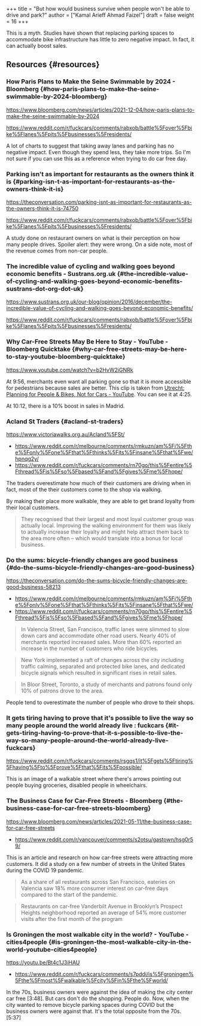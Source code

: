 +++
title = "But how would business survive when people won't be able to drive and park?"
author = ["Kamal Arieff Ahmad Faizel"]
draft = false
weight = 16
+++

This is a myth. Studies have shown that replacing parking spaces to accommodate bike infrastructure has little to zero negative impact. In fact, it can actually boost sales.


## Resources {#resources}


### How Paris Plans to Make the Seine Swimmable by 2024 - Bloomberg {#how-paris-plans-to-make-the-seine-swimmable-by-2024-bloomberg}

<https://www.bloomberg.com/news/articles/2021-12-04/how-paris-plans-to-make-the-seine-swimmable-by-2024>

<https://www.reddit.com/r/fuckcars/comments/rabxob/battle%5Fover%5Fbike%5Flanes%5Fpits%5Fbusinesses%5Fresidents/>

A lot of charts to suggest that taking away lanes and parking has no negative impact. Even though they spend less, they take more trips. So I'm not sure if you can use this as a reference when trying to do car free day.


### Parking isn't as important for restaurants as the owners think it is {#parking-isn-t-as-important-for-restaurants-as-the-owners-think-it-is}

<https://theconversation.com/parking-isnt-as-important-for-restaurants-as-the-owners-think-it-is-74750>

<https://www.reddit.com/r/fuckcars/comments/rabxob/battle%5Fover%5Fbike%5Flanes%5Fpits%5Fbusinesses%5Fresidents/>

A study done on restaurant owners on what is their perception on how many people drives. Spoiler alert: they were wrong. On a side note, most of the revenue comes from non-car people.


### The incredible value of cycling and walking goes beyond economic benefits - Sustrans.org.uk {#the-incredible-value-of-cycling-and-walking-goes-beyond-economic-benefits-sustrans-dot-org-dot-uk}

<https://www.sustrans.org.uk/our-blog/opinion/2016/december/the-incredible-value-of-cycling-and-walking-goes-beyond-economic-benefits/>

<https://www.reddit.com/r/fuckcars/comments/rabxob/battle%5Fover%5Fbike%5Flanes%5Fpits%5Fbusinesses%5Fresidents/>


### Why Car-Free Streets May Be Here to Stay - YouTube - Bloomberg Quicktake {#why-car-free-streets-may-be-here-to-stay-youtube-bloomberg-quicktake}

<https://www.youtube.com/watch?v=b2HvW2iGNRk>

At 9:56, merchants even want all parking gone so that it is more accessible for pedestrians because sales are better. This clip is taken from [Utrecht: Planning for People &amp; Bikes, Not for Cars - YouTube](https://www.youtube.com/watch?v=Boi0XEm9-4E). You can see it at 4:25.

At 10:12, there is a 10% boost in sales in Madrid.


### Acland St Traders {#acland-st-traders}

<https://www.victoriawalks.org.au/Acland%5FSt/>

-   <https://www.reddit.com/r/melbourne/comments/rmkuzn/am%5Fi%5Fthe%5Fonly%5Fone%5Fthat%5Fthinks%5Fits%5Finsane%5Fthat%5Fwe/hpnqg2y/>
-   <https://www.reddit.com/r/fuckcars/comments/rn70go/this%5Fentire%5Fthread%5Fis%5Fso%5Fbased%5Fand%5Fgives%5Fme%5Fhope/>

The traders overestimate how much of their customers are driving when in fact, most of the their customers come to the shop via walking.

By making their place more walkable, they are able to get brand loyalty from their local customers.

> They recognised that their largest and most loyal customer group was actually local. Improving the walking environment for them was likely to actually increase their loyalty and might help attract them back to the area more often – which would translate into a bonus for local business.


### Do the sums: bicycle-friendly changes are good business {#do-the-sums-bicycle-friendly-changes-are-good-business}

<https://theconversation.com/do-the-sums-bicycle-friendly-changes-are-good-business-58213>

-   <https://www.reddit.com/r/melbourne/comments/rmkuzn/am%5Fi%5Fthe%5Fonly%5Fone%5Fthat%5Fthinks%5Fits%5Finsane%5Fthat%5Fwe/>
-   <https://www.reddit.com/r/fuckcars/comments/rn70go/this%5Fentire%5Fthread%5Fis%5Fso%5Fbased%5Fand%5Fgives%5Fme%5Fhope/>

> In Valencia Street, San Francisco, traffic lanes were slimmed to slow down cars and accommodate other road users. Nearly 40% of merchants reported increased sales. More than 60% reported an increase in the number of customers who ride bicycles.

<!--quoteend-->

> New York implemented a raft of changes across the city including traffic calming, separated and protected bike lanes, and dedicated bicycle signals which resulted in significant rises in retail sales.

<!--quoteend-->

> In Bloor Street, Toronto, a study of merchants and patrons found only 10% of patrons drove to the area.

People tend to overestimate the number of people who drove to their shops.


### It gets tiring having to prove that it's possible to live the way so many people around the world already live : fuckcars {#it-gets-tiring-having-to-prove-that-it-s-possible-to-live-the-way-so-many-people-around-the-world-already-live-fuckcars}

<https://www.reddit.com/r/fuckcars/comments/rsgqs1/it%5Fgets%5Ftiring%5Fhaving%5Fto%5Fprove%5Fthat%5Fits%5Fpossible/>

This is an image of a walkable street where there's arrows pointing out people buying groceries, disabled people in wheelchairs.


### The Business Case for Car-Free Streets - Bloomberg {#the-business-case-for-car-free-streets-bloomberg}

<https://www.bloomberg.com/news/articles/2021-05-11/the-business-case-for-car-free-streets>

-   <https://www.reddit.com/r/vancouver/comments/s2otsu/gastown/hsg0r59/>

This is an article and research on how car-free streets were attracting more customers. It did a study on a few number of streets in the United States during the COVID 19 pandemic.

> As a share of all restaurants across San Francisco, eateries on Valencia saw 18% more consumer interest on car-free days compared to the start of the pandemic.

<!--quoteend-->

> Restaurants on car-free Vanderbilt Avenue in Brooklyn’s Prospect Heights neighborhood reported an average of 54% more customer visits after the first month of the program


### Is Groningen the most walkable city in the world? - YouTube - cities4people {#is-groningen-the-most-walkable-city-in-the-world-youtube-cities4people}

<https://youtu.be/Bt4c1J3iHAU>

-   <https://www.reddit.com/r/fuckcars/comments/s7pddi/is%5Fgroningen%5Fthe%5Fmost%5Fwalkable%5Fcity%5Fin%5Fthe%5Fworld/>

In the 70s, business owners were against the idea of making the city center car free [3:48]. But cars don't do the shopping. People do. Now, when the city wanted to remove bicycle parking spaces during COVID but the business owners were against that. It's the total opposite from the 70s. [5:37]
